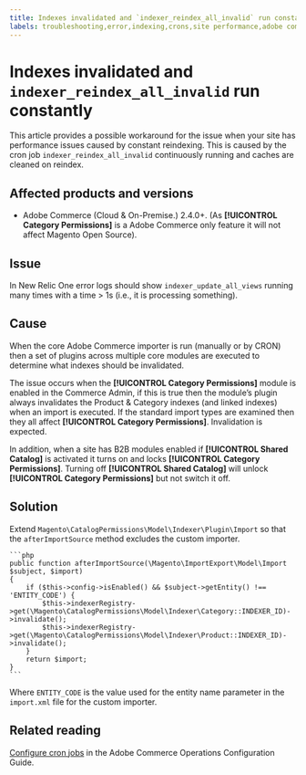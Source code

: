 ```yaml
---
title: Indexes invalidated and `indexer_reindex_all_invalid` run constantly
labels: troubleshooting,error,indexing,crons,site performance,adobe commerce
---
```


# Indexes invalidated and `indexer_reindex_all_invalid` run constantly

This article provides a possible workaround for the issue when your site has performance issues caused by constant reindexing. This is caused by the cron job `indexer_reindex_all_invalid` continuously running and caches are cleaned on reindex.

## Affected products and versions

* Adobe Commerce (Cloud & On-Premise.) 2.4.0+. (As **[!UICONTROL Category Permissions]** is a Adobe Commerce only feature it will not affect Magento Open Source).

## Issue

In New Relic One error logs should show `indexer_update_all_views` running many times with a time > 1s (i.e., it is processing something).

## Cause

When the core Adobe Commerce importer is run (manually or by CRON) then a set of plugins across multiple core modules are executed to determine what indexes should be invalidated.

The issue occurs when the **[!UICONTROL Category Permissions]** module is enabled in the Commerce Admin, if this is true then the module’s plugin always invalidates the Product & Category indexes (and linked indexes) when an import is executed. If the standard import types are examined then they all affect **[!UICONTROL Category Permissions]**. Invalidation is expected.

In addition, when a site has B2B modules enabled if **[!UICONTROL Shared Catalog]** is activated it turns on and locks **[!UICONTROL Category Permissions]**. Turning off **[!UICONTROL Shared Catalog]** will unlock **[!UICONTROL Category Permissions]** but not switch it off.

## Solution

Extend `Magento\CatalogPermissions\Model\Indexer\Plugin\Import` so that the `afterImportSource` method excludes the custom importer.

    ```php
    public function afterImportSource(\Magento\ImportExport\Model\Import $subject, $import)
    {
        if ($this->config->isEnabled() && $subject->getEntity() !== 'ENTITY_CODE') {
            $this->indexerRegistry->get(\Magento\CatalogPermissions\Model\Indexer\Category::INDEXER_ID)->invalidate();
            $this->indexerRegistry->get(\Magento\CatalogPermissions\Model\Indexer\Product::INDEXER_ID)->invalidate();
        }
        return $import;
    }
    ```

Where `ENTITY_CODE` is the value used for the entity name parameter in the `import.xml` file for the custom importer.

## Related reading

[Configure cron jobs](https://experienceleague.adobe.com/docs/commerce-operations/configuration-guide/cli/configure-cron-jobs.html) in the Adobe Commerce Operations Configuration Guide.
